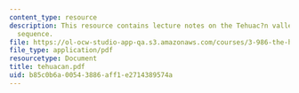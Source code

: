 ```yaml
---
content_type: resource
description: This resource contains lecture notes on the Tehuac?n valley cultural
  sequence.
file: https://ol-ocw-studio-app-qa.s3.amazonaws.com/courses/3-986-the-human-past-introduction-to-archaeology-fall-2006/b85c0b6a00543886aff1e2714389574a_tehuacan.pdf
file_type: application/pdf
resourcetype: Document
title: tehuacan.pdf
uid: b85c0b6a-0054-3886-aff1-e2714389574a
---
```

